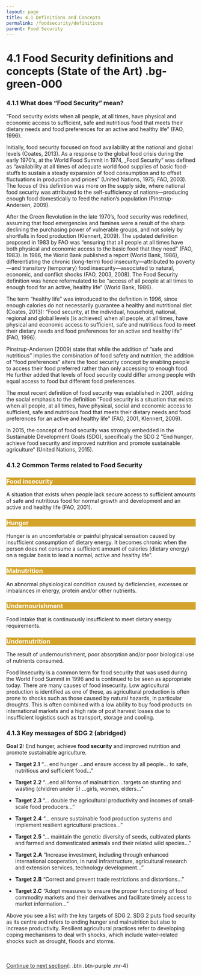 ```yaml
---
layout: page
title: 4.1 Definitions and Concepts
permalink: /foodsecurity/definitions
parent: Food Security
---
```

# **4.1 Food Security definitions and concepts (State of the Art)** .bg-green-000

### **4.1.1 What does “Food Security” mean?**

“Food security exists when all people, at all times, have physical and economic access to sufficient, safe and nutritious food that meets their dietary needs and food preferences for an active and healthy life” (FAO, 1996).

Initially, food security focused on food availability at the national and global levels (Coates, 2013). As a response to the global food crisis during the early 1970‘s, at the World Food Summit in 1974, „Food Security“ was defined as “availability at all times of adequate world food supplies of basic food-stuffs to sustain a steady expansion of food consumption and to offset fluctuations in production and prices” (United Nations, 1975; FAO, 2003). The focus of this definition was more on the supply side, where national food security was attributed to the self-sufficiency of nations—producing enough food domestically to feed the nation’s population (Pinstrup-Andersen, 2009).

After the Green Revolution in the late 1970’s, food security was redefined, assuming that food emergencies and famines were a result of the sharp declining the purchasing power of vulnerable groups, and not solely by shortfalls in food production (Klennert, 2009). The updated definition proposed in 1983 by FAO was “ensuring that all people at all times have both physical and economic access to the basic food that they need” (FAO, 1983).
In 1986, the World Bank published a report (World Bank, 1986), differentiating the chronic (long-term) food insecurity—attributed to poverty—and transitory (temporary) food insecurity—associated to natural, economic, and conflict shocks (FAO, 2003, 2008). The Food Security definition was hence reformulated to be “access of all people at all times to enough food for an active, healthy life” (World Bank, 1986).

The term “healthy life” was introduced to the definition in 1996, since enough calories do not necessarily guarantee a healthy and nutritional diet (Coates, 2013): “Food security, at the individual, household, national, regional and global levels [is achieved] when all people, at all times, have physical and economic access to sufficient, safe and nutritious food to meet their dietary needs and food preferences for an active and healthy life” (FAO, 1996).

Pinstrup-Andersen (2009) state that while the addition of “safe and nutritious” implies the combination of food safety and nutrition, the addition of “food preferences” alters the food security concept by enabling people to access their food preferred rather than only accessing to enough food. He further added that levels of food security could differ among people with equal access to food but different food preferences.

The most recent definition of food security was established in 2001, adding the social emphasis to the definition “Food security is a situation that exists when all people, at all times, have physical, social and economic access to sufficient, safe and nutritious food that meets their dietary needs and food preferences for an active and healthy life” (FAO, 2001, Klennert, 2009).

In 2015, the concept of food security was strongly embedded in the Sustainable Development Goals (SDG), specifically the SDG 2 "End hunger, achieve food security and improved nutrition and promote sustainable agriculture“ (United Nations, 2015).


### **4.1.2 Common Terms related to Food Security**

<h3 style="color: #ffffff; background-color: #d3a32b;">
    Food insecurity
</h3>

A situation that exists when people lack secure access to sufficient amounts of safe and nutritious food for normal growth and development and an active and healthy life (FAO, 2001).

<h3 style="color: #ffffff; background-color: #d3a32b;">
    Hunger
</h3>

Hunger is an uncomfortable or painful physical sensation caused by insufficient consumption of dietary energy. It becomes chronic when the person does not consume a sufficient amount of calories (dietary energy) on a regular basis to lead a normal, active and healthy life”.

<h3 style="color: #ffffff; background-color: #d3a32b;">
    Malnutrition
</h3>

An abnormal physiological condition caused by deficiencies, excesses or imbalances in energy, protein and/or other nutrients.


<h3 style="color: #ffffff; background-color: #d3a32b;">
    Undernourishment
</h3>

Food intake that is continuously insufficient to meet dietary energy requirements.

<h3 style="color: #ffffff; background-color: #d3a32b;">
    Undernutrition
</h3>

The result of undernourishment, poor absorption and/or poor biological use of nutrients consumed.

Food Insecurity  is a common term for food security that was used during the World Food Summit in 1996 and is continued to be seen as appropriate today. There are many causes of food insecurity. Low agricultural production is identified as one of these, as agricultural production is often prone to shocks such as those caused by natural hazards, in particular droughts. This is often combined with a low ability to buy food products on international markets and a high rate of post harvest losses due to insufficient logistics such as transport, storage and cooling.

### **4.1.3 Key messages of SDG 2 (abridged)**
**Goal 2:** End hunger, achieve **food security** and improved nutrition and promote sustainable agriculture.

- **Target 2.1**
“… end hunger …and ensure access by all people… to safe, nutritious and sufficient food…”

- **Target 2.2**
“…end all forms of malnutrition…targets on stunting and wasting (children under 5) …girls, women, elders…“

- **Target 2.3**
“… double the agricultural productivity and incomes of small-scale food producers…”

- **Target 2.4**
“… ensure sustainable food production systems and implement resilient agricultural practices…”

- **Target 2.5**
“… maintain the genetic diversity of seeds, cultivated plants and farmed and domesticated animals and their related wild species…”

- **Target 2.A**
“Increase investment, including through enhanced international cooperation, in rural infrastructure, agricultural research and extension services, technology development…”

- **Target 2.B**
“Correct and prevent trade restrictions and distortions…”

- **Target 2.C**
“Adopt measures to ensure the proper functioning of food commodity markets and their derivatives and facilitate timely access to market information…”

Above you see a list with the key targets of SDG 2. SDG 2 puts food security as its centre and refers to ending hunger and malnutrition but also to increase productivity. Resilient agricultural practices refer to developing coping mechanisms to deal with shocks, which include water-related shocks such as drought, floods and storms.


<br/> <br/>
[Continue to next section](https://waterbender231.github.io/wef-nexus-online-course/foodsecurity/challenges){: .btn .btn-purple .mr-4}